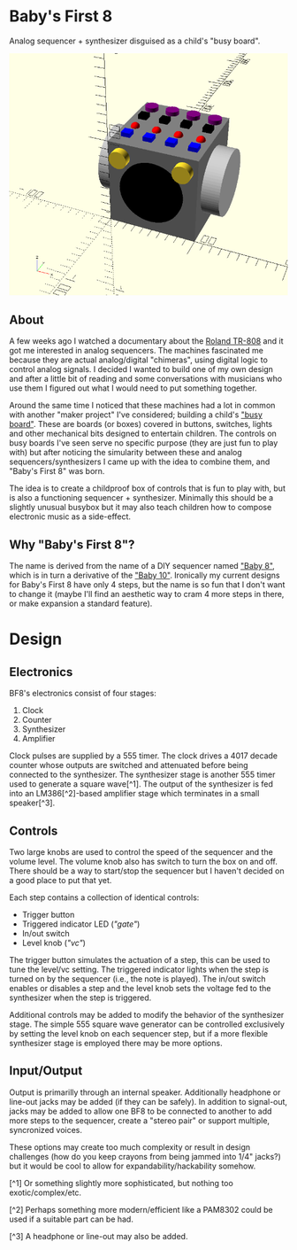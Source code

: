 # Baby's First 8

Analog sequencer + synthesizer disguised as a child's "busy board".

![first draft render](images/rough_render.png)

## About

A few weeks ago I watched a documentary about the [Roland TR-808](https://en.wikipedia.org/wiki/Roland_TR-808) and it got me interested in analog sequencers.  The machines fascinated me because they are actual analog/digital "chimeras", using digital logic to control analog signals.  I decided I wanted to build one of my own design and after a little bit of reading and some conversations with musicians who use them I figured out what I would need to put something together.

Around the same time I noticed that these machines had a lot in common with another "maker project" I've considered; building a child's ["busy board"](https://www.etsy.com/market/busy_board).  These are boards (or boxes) covered in buttons, switches, lights and other mechanical bits designed to entertain children.  The controls on busy boards I've seen serve no specific purpose (they are just fun to play with) but after noticing the simularity between these and analog sequencers/synthesizers I came up with the idea to combine them, and "Baby's First 8" was born.

The idea is to create a childproof box of controls that is fun to play with, but is also a functioning sequencer + synthesizer.  Minimally this should be a slightly unusual busybox but it may also teach children how to compose electronic music as a side-effect.  

## Why "Baby's First 8"?

The name is derived from the name of a DIY sequencer named ["Baby 8"](https://www.etsy.com/listing/468917092/baby-8-step-sequencer-electronic-project), which is in turn a derivative of the ["Baby 10"](http://www.midiwall.com/gear/babyseq/).  Ironically my current designs for Baby's First 8 have only 4 steps, but the name is so fun that I don't want to change it (maybe I'll find an aesthetic way to cram 4 more steps in there, or make expansion a standard feature).

# Design

## Electronics

BF8's electronics consist of four stages:

1. Clock
2. Counter
3. Synthesizer
4. Amplifier

Clock pulses are supplied by a 555 timer.  The clock drives a 4017 decade counter whose outputs are switched and attenuated before being connected to the synthesizer.  The synthesizer stage is another 555 timer used to generate a square wave[^1].  The output of the synthesizer is fed into an LM386[^2]-based amplifier stage which terminates in a small speaker[^3].

## Controls

Two large knobs are used to control the speed of the sequencer and the volume level.  The volume knob also has switch to turn the box on and off.  There should be a way to start/stop the sequencer but I haven't decided on a good place to put that yet.

Each step contains a collection of identical controls:

* Trigger button
* Triggered indicator LED (*"gate"*)
* In/out switch
* Level knob (*"vc"*)

The trigger button simulates the actuation of a step, this can be used to tune the level/vc setting.  The triggered indicator lights when the step is turned on by the sequencer (i.e., the note is played).  The in/out switch enables or disables a step and the level knob sets the voltage fed to the synthesizer when the step is triggered.

Additional controls may be added to modify the behavior of the synthesizer stage.  The simple 555 square wave generator can be controlled exclusively by setting the level knob on each sequencer step, but if a more flexible synthesizer stage is employed there may be more options.

## Input/Output

Output is primarilly through an internal speaker.  Additionally headphone or line-out jacks may be added (if they can be safely).  In addition to signal-out, jacks may be added to allow one BF8 to be connected to another to add more steps to the sequencer, create a "stereo pair" or support multiple, syncronized voices.  

These options may create too much complexity or result in design challenges (how do you keep crayons from being jammed into 1/4" jacks?) but it would be cool to allow for expandability/hackability somehow.


[^1]
Or something slightly more sophisticated, but nothing too exotic/complex/etc.

[^2]
Perhaps something more modern/efficient like a PAM8302 could be used if a suitable part can be had.

[^3]
A headphone or line-out may also be added.
